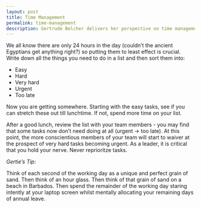 ```yaml
---
layout: post
title: Time Management
permalink: time-management
description: Gertrude Belcher delivers her perspective on time management.
---
```


We all know there are only 24 hours in the day (couldn’t the ancient Egyptians get anything right?) so putting them to least effect is crucial.  Write down all the things you need to do in a list and then sort them into:

* Easy
* Hard
* Very hard
* Urgent
* Too late

Now you are getting somewhere. Starting with the easy tasks, see if you can stretch these out till lunchtime. If not, spend more time on your list.

After a good lunch, review the list with your team members - you may find that some tasks now don’t need doing at all (urgent → too late). At this point, the more conscientious members of your team will start to waiver at the prospect of very hard tasks becoming urgent.  As a leader, it is critical that you hold your nerve.  Never reprioritze tasks.

*Gertie’s Tip:*

Think of each second of the working day as a unique and perfect grain of sand. Then think of an hour glass. Then think of that grain of sand on a beach in Barbados. Then spend the remainder of the working day staring intently at your laptop screen whilst mentally allocating your remaining days of annual leave.
